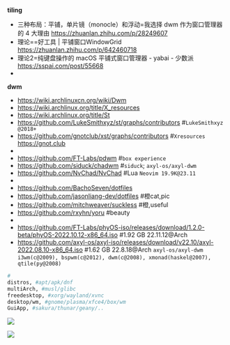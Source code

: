 
**tiling**

- 三种布局：平铺，单片镜（monocle）和浮动=我选择 dwm 作为窗口管理器的 4 大理由 https://zhuanlan.zhihu.com/p/28249607
- 理论==好工具 | 平铺窗口WindowGrid https://zhuanlan.zhihu.com/p/642460718
- 理论2=纯键盘操作的 macOS 平铺式窗口管理器 - yabai - 少数派 https://sspai.com/post/55668
- 

**dwm**

- https://wiki.archlinuxcn.org/wiki/Dwm
- https://wiki.archlinux.org/title/X_resources
- https://wiki.archlinux.org/title/St
- https://github.com/LukeSmithxyz/st/graphs/contributors #`LukeSmithxyz @2018+`
- https://github.com/gnotclub/xst/graphs/contributors #`Xresources` https://gnot.club
- 
- https://github.com/FT-Labs/pdwm #`box experience`
- https://github.com/siduck/chadwm #`siduck`; `axyl-os/axyl-dwm`
- https://github.com/NvChad/NvChad #Lua `Neovim 19.9K@23.11`
- 
- https://github.com/BachoSeven/dotfiles
- https://github.com/jasonliang-dev/dotfiles #橙cat,pic
- https://github.com/mitchweaver/suckless #橙,useful
- https://github.com/rxyhn/yoru #beauty
- 
- https://github.com/FT-Labs/phyOS-iso/releases/download/1.2.0-beta/phyOS-2022.10.12-x86_64.iso #1.92 GB 22.11.12@Arch
- https://github.com/axyl-os/axyl-iso/releases/download/v22.10/axyl-2022.08.10-x86_64.iso #1.62 GB 22.8.18@Arch `axyl-os/axyl-dwm` `i3wm(c@2009), bspwm(c@2012), dwm(c@2008), xmonad(haskel@2007), qtile(py@2008)`


```bash
# 
distros, #apt/apk/dnf
multiArch, #musl/glibc
freedesktop, #xorg/wayland/xvnc
desktop/wm, #gnome/plasma/xfce4/box/wm
GuiApp, #sakura/thunar/geany/..
```

![](./res/pdwm/pdwm-g1.gif)

![](./res/pdwm/pdwm-g2.gif)